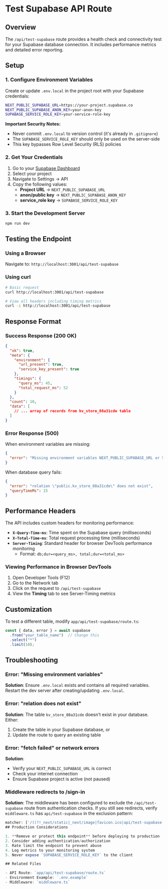 # Test Supabase API Route

## Overview

The `/api/test-supabase` route provides a health check and connectivity test for your Supabase database connection. It includes performance metrics and detailed error reporting.

## Setup

### 1. Configure Environment Variables

Create or update `.env.local` in the project root with your Supabase credentials:

```bash
NEXT_PUBLIC_SUPABASE_URL=https://your-project.supabase.co
NEXT_PUBLIC_SUPABASE_ANON_KEY=your-anon-key
SUPABASE_SERVICE_ROLE_KEY=your-service-role-key
```

**Important Security Notes:**
- Never commit `.env.local` to version control (it's already in `.gitignore`)
- The `SUPABASE_SERVICE_ROLE_KEY` should only be used on the server-side
- This key bypasses Row Level Security (RLS) policies

### 2. Get Your Credentials

1. Go to your [Supabase Dashboard](https://app.supabase.com)
2. Select your project
3. Navigate to Settings → API
4. Copy the following values:
   - **Project URL** → `NEXT_PUBLIC_SUPABASE_URL`
   - **anon/public key** → `NEXT_PUBLIC_SUPABASE_ANON_KEY`
   - **service_role key** → `SUPABASE_SERVICE_ROLE_KEY`

### 3. Start the Development Server

```bash
npm run dev
```

## Testing the Endpoint

### Using a Browser

Navigate to: `http://localhost:3001/api/test-supabase`

### Using curl

```bash
# Basic request
curl http://localhost:3001/api/test-supabase

# View all headers including timing metrics
curl -i http://localhost:3001/api/test-supabase
```

## Response Format

### Success Response (200 OK)

```json
{
  "ok": true,
  "meta": {
    "environment": {
      "url_present": true,
      "service_key_present": true
    },
    "timings": {
      "query_ms": 45,
      "total_request_ms": 52
    }
  },
  "count": 10,
  "data": [
    // ... array of records from kv_store_08a31cde table
  ]
}
```

### Error Response (500)

When environment variables are missing:
```json
{
  "error": "Missing environment variables NEXT_PUBLIC_SUPABASE_URL or SUPABASE_SERVICE_ROLE_KEY"
}
```

When database query fails:
```json
{
  "error": "relation \"public.kv_store_08a31cde\" does not exist",
  "queryTimeMs": 15
}
```

## Performance Headers

The API includes custom headers for monitoring performance:

- **`X-Query-Time-ms`**: Time spent on the Supabase query (milliseconds)
- **`X-Total-Time-ms`**: Total request processing time (milliseconds)
- **`Server-Timing`**: Standard header for browser DevTools performance monitoring
  - Format: `db;dur=<query_ms>, total;dur=<total_ms>`

### Viewing Performance in Browser DevTools

1. Open Developer Tools (F12)
2. Go to the Network tab
3. Click on the request to `/api/test-supabase`
4. View the **Timing** tab to see Server-Timing metrics

## Customization

To test a different table, modify `app/api/test-supabase/route.ts`:

```typescript
const { data, error } = await supabase
  .from("your_table_name")  // Change this
  .select("*")
  .limit(10);
```

## Troubleshooting

### Error: "Missing environment variables"

**Solution**: Ensure `.env.local` exists and contains all required variables. Restart the dev server after creating/updating `.env.local`.

### Error: "relation does not exist"

**Solution**: The table `kv_store_08a31cde` doesn't exist in your database. Either:
1. Create the table in your Supabase database, or
2. Update the route to query an existing table

### Error: "fetch failed" or network errors

**Solution**: 
- Verify your `NEXT_PUBLIC_SUPABASE_URL` is correct
- Check your internet connection
- Ensure Supabase project is active (not paused)

### Middleware redirects to /sign-in

**Solution**: The middleware has been configured to exclude the `/api/test-supabase` route from authentication checks. If you still see redirects, verify `middleware.ts` has `api/test-supabase` in the exclusion pattern:

```typescript
matcher: ['/((?!_next/static|_next/image|favicon.ico|api/test-supabase|.*\\.(?:svg|png|jpg|jpeg|gif|webp)$).*)']
## Production Considerations

1. **Remove or protect this endpoint** before deploying to production
2. Consider adding authentication/authorization
3. Rate limit the endpoint to prevent abuse
4. Log metrics to your monitoring system
5. Never expose `SUPABASE_SERVICE_ROLE_KEY` to the client

## Related Files

- API Route: `app/api/test-supabase/route.ts`
- Environment Example: `.env.example`
- Middleware: `middleware.ts`
